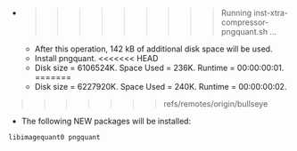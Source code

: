 * >>>>>>>>> Running inst-xtra-compressor-pngquant.sh ...
  * After this operation, 142 kB of additional disk space will be used.
  * Install pngquant.
<<<<<<< HEAD
  * Disk size = 6106524K. Space Used = 236K. Runtime = 00:00:00:01.
=======
  * Disk size = 6227920K. Space Used = 240K. Runtime = 00:00:00:02.
>>>>>>> refs/remotes/origin/bullseye
  * The following NEW packages will be installed:
  ```bash
libimagequant0 pngquant
  ```
